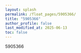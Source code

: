 ```yaml
---
layout: splash
permalink: /float_pages/5905366/
title: "5905366"
author_profile: false
last_modified_at: 2025-06-13
toc: false
---
```

 
5905366
